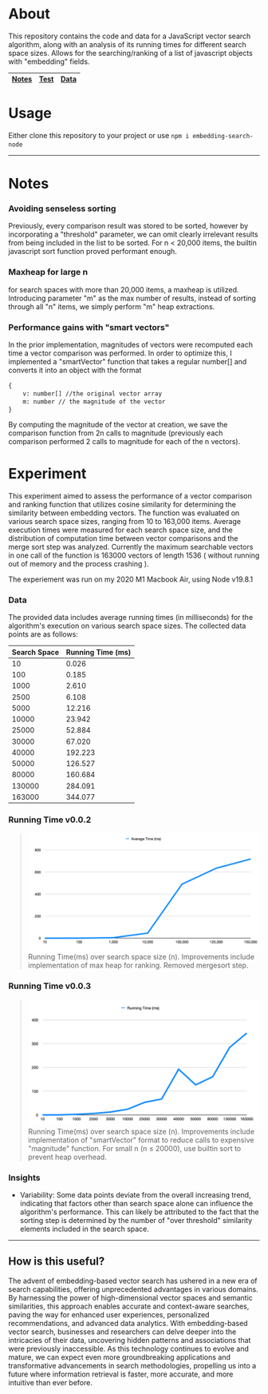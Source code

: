 # About
This repository contains the code and data for a JavaScript vector search algorithm, along with an analysis of its running times for different search space sizes. Allows for the searching/ranking of a list of javascript objects with "embedding" fields. 

| [Notes](#notes) | [Test](#experiment) | [Data](#data)
|-----------------|---------------------|--------------|



# Usage 
Either clone this repository to your project or use 
`npm i embedding-search-node`


---


# Notes
### Avoiding senseless sorting 
Previously, every comparison result was stored to be sorted, however by incorporating a "threshold" parameter, we can omit clearly irrelevant results from being included in the list to be sorted. For n < 20,000 items, the builtin javascript sort function proved performant enough. 

### Maxheap for large n
for search spaces with more than 20,000 items, a maxheap is utilized. Introducing parameter "m" as the max number of results, instead of sorting through all "n" items, we simply perform "m" heap extractions. 

### Performance gains with "smart vectors"
In the prior implementation, magnitudes of vectors were recomputed each time a vector comparison was performed. In order to optimize this, I implemented a "smartVector" function that takes a regular number[] and converts it into an object with the format
```
{
    v: number[] //the original vector array
    m: number // the magnitude of the vector 
}
```

By computing the magnitude of the vector at creation, we save the comparison function from 2n calls to magnitude (previously each comparison performed 2 calls to magnitude for each of the n vectors). 




# Experiment
This experiment aimed to assess the performance of a vector comparison and ranking function that utilizes cosine similarity for determining the similarity between embedding vectors. The function was evaluated on various search space sizes, ranging from 10 to 163,000 items. Average execution times were measured for each search space size, and the distribution of computation time between vector comparisons and the merge sort step was analyzed. Currently the maximum searchable vectors in one call of the function is 163000 vectors of length 1536 ( without running out of memory and the process crashing ). 

The experiement was run on my 2020 M1 Macbook Air, using Node v19.8.1


### Data

The provided data includes average running times (in milliseconds) for the algorithm's execution on various search space sizes. The collected data points are as follows:

| Search Space | Running Time (ms) |
|--------------|------------------|
|     10       |     0.026        |
|     100      |     0.185        |
|    1000      |     2.610        |
|    2500      |     6.108        |
|    5000      |     12.216       |
|   10000      |     23.942       |
|   25000      |     52.884       |
|   30000      |     67.020       |
|   40000      |     192.223      |
|   50000      |     126.527      |
|   80000      |     160.684      |
|   130000     |     284.091      |
|   163000     |     344.077      |




### Running Time v0.0.2
>![Version 0.0.2](https://github.com/andrewbloese-00/embedding-search-node/blob/main/test/tables/optimized_v1.png?raw=true) Running Time(ms) over search space size (n). Improvements include implementation of max heap for ranking. Removed mergesort step. 

### Running Time v0.0.3
>![Version 0.0.3](https://github.com/andrewbloese-00/embedding-search-node/blob/main/test/tables/experiment_graph_v2.png?raw=true) Running Time(ms) over search space size (n). Improvements include implementation of "smartVector" format to reduce calls to expensive "magnitude" function. For small n (n ≤ 20000), use builtin sort to prevent heap overhead. 

### Insights

* Variability: Some data points deviate from the overall increasing trend, indicating that factors other than search space alone can influence the algorithm's performance. This can likely be attributed to the fact that the sorting step is determined by the number of "over threshold" similarity elements included in the search space.


--- 

## How is this useful? 
The advent of embedding-based vector search has ushered in a new era of search capabilities, offering unprecedented advantages in various domains. By harnessing the power of high-dimensional vector spaces and semantic similarities, this approach enables accurate and context-aware searches, paving the way for enhanced user experiences, personalized recommendations, and advanced data analytics. With embedding-based vector search, businesses and researchers can delve deeper into the intricacies of their data, uncovering hidden patterns and associations that were previously inaccessible. As this technology continues to evolve and mature, we can expect even more groundbreaking applications and transformative advancements in search methodologies, propelling us into a future where information retrieval is faster, more accurate, and more intuitive than ever before.
